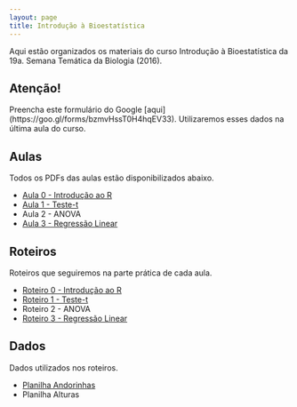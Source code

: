 ```yaml
---
layout: page
title: Introdução à Bioestatística
---
```


<p class="message">
  Aqui estão organizados os materiais do curso Introdução à Bioestatística da 19a. Semana Temática da Biologia (2016).
</p>

<h2>Atenção!</h2>
Preencha este formulário do Google [aqui](https://goo.gl/forms/bzmvHssT0H4hqEV33). Utilizaremos esses dados na última aula do curso.

<h2>Aulas</h2>
Todos os PDFs das aulas estão disponibilizados abaixo.

- [Aula 0 - Introdução ao R](http://htmlpreview.github.io/?https://github.com/mufernando/bioestat/blob/master/2016_2/aulas/intro_R/presintroR.html)
- [Aula 1 - Teste-t](https://github.com/mufernando/bioestat/blob/master/2016_2/aulas/aula1.pdf)
- Aula 2 - ANOVA
- [Aula 3 - Regressão Linear](https://github.com/mufernando/bioestat/blob/master/2016_2/aulas/aula3.pdf)

<h2>Roteiros</h2>
Roteiros que seguiremos na parte prática de cada aula.

- [Roteiro 0 - Introdução ao R](https://github.com/mufernando/bioestat/blob/master/2016_2/praticas/intro_R.R)
- [Roteiro 1 - Teste-t](http://htmlpreview.github.io/?https://github.com/mufernando/bioestat/blob/master/2016_2/praticas/testet.html)
- Roteiro 2 - ANOVA
- [Roteiro 3 - Regressão Linear](http://htmlpreview.github.io/?https://github.com/mufernando/bioestat/blob/master/2016_2/praticas/reglinear.html)

<h2>Dados</h2>
Dados utilizados nos roteiros.

- [Planilha Andorinhas](https://github.com/mufernando/bioestat/blob/master/2016_2/dados/andorinhas.csv)
- Planilha Alturas
